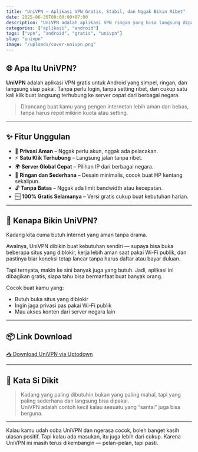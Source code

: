 ```yaml
---
title: "UniVPN – Aplikasi VPN Gratis, Stabil, dan Nggak Bikin Ribet"
date: 2025-06-30T09:00:00+07:00
description: "UniVPN adalah aplikasi VPN ringan yang bisa langsung dipakai tanpa akun, tanpa batasan bandwidth, dan cukup satu klik buat langsung terhubung."
categories: ["aplikasi", "android"]
tags: ["vpn", "android", "gratis", "univpn"]
slug: "univpn"
image: "/uploads/cover-univpn.png"
---
```


## 🌐 Apa Itu UniVPN?

**UniVPN** adalah aplikasi VPN gratis untuk Android yang simpel, ringan, dan langsung siap pakai. Tanpa perlu login, tanpa setting ribet, dan cukup satu kali klik buat langsung terhubung ke server cepat dari berbagai negara.

> Dirancang buat kamu yang pengen internetan lebih aman dan bebas, tanpa harus repot mikirin kuota atau setting.

---

## ✨ Fitur Unggulan

- 🔐 **Privasi Aman** – Nggak perlu akun, nggak ada pelacakan.
- ⚡ **Satu Klik Terhubung** – Langsung jalan tanpa ribet.
- 🌍 **Server Global Cepat** – Pilihan IP dari berbagai negara.
- 📱 **Ringan dan Sederhana** – Desain minimalis, cocok buat HP kentang sekalipun.
- 🔓 **Tanpa Batas** – Nggak ada limit bandwidth atau kecepatan.
- 🆓 **100% Gratis Selamanya** – Versi gratis cukup buat kebutuhan harian.

---

## 🚀 Kenapa Bikin UniVPN?

Kadang kita cuma butuh internet yang aman tanpa drama.

Awalnya, UniVPN dibikin buat kebutuhan sendiri — supaya bisa buka beberapa situs yang diblokir, kerja lebih aman saat pakai Wi-Fi publik, dan pastinya biar koneksi tetap lancar tanpa harus daftar atau bayar duluan.

Tapi ternyata, makin ke sini banyak juga yang butuh. Jadi, aplikasi ini dibagikan gratis, siapa tahu bisa bermanfaat buat banyak orang.

Cocok buat kamu yang:

- Butuh buka situs yang diblokir
- Ingin jaga privasi pas pakai Wi-Fi publik
- Mau akses konten dari server negara lain

---

## 📦 Link Download

<a href="https://univpn.en.uptodown.com/android" target="_blank" rel="noopener noreferrer" class="inline-block bg-[#f07f48] hover:bg-[#d76939] text-white font-semibold py-2 px-4 rounded transition">
  📥 Download UniVPN via Uptodown
</a>

---

## 🧠 Kata Si Dikit

> Kadang yang paling dibutuhin bukan yang paling mahal, tapi yang paling sederhana dan langsung bisa dipakai.  
> UniVPN adalah contoh kecil kalau sesuatu yang “santai” juga bisa berguna.

---

Kalau kamu udah coba UniVPN dan ngerasa cocok, boleh banget kasih ulasan positif. Tapi kalau ada masukan, itu juga lebih dari cukup. Karena UniVPN ini masih terus dikembangin — pelan-pelan, tapi pasti.
